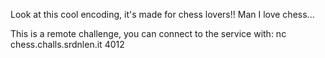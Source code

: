 Look at this cool encoding, it's made for chess lovers!! Man I love chess...

This is a remote challenge, you can connect to the service with: nc chess.challs.srdnlen.it 4012
